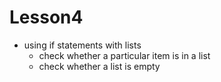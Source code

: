 # Lesson4
- using if statements with lists
  - check whether a particular item is in a list
  - check whether a list is empty